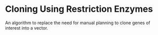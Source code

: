 # Cloning Using Restriction Enzymes

An algorithm to replace the need for manual planning to clone genes of interest into a vector.
